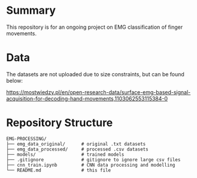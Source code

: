 # Summary

This repository is for an ongoing project on EMG classification of finger movements.

# Data

The datasets are not uploaded due to size constraints, but can be found below:

https://mostwiedzy.pl/en/open-research-data/surface-emg-based-signal-acquisition-for-decoding-hand-movements,1103062553115384-0

# Repository Structure

```
EMG-PROCESSING/
├── emg_data_original/      # original .txt datasets
├── emg_data_processed/     # processed .csv datasets
├── models/                 # trained models 
├── .gitignore              # gitignore to ignore large csv files
├── cnn_train.ipynb         # CNN data processing and modelling
└── README.md               # this file
```
